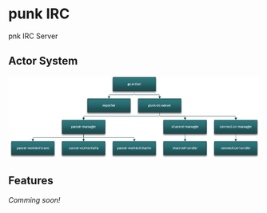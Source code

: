 # punk IRC
pnk IRC Server

## Actor System
![alt text](https://github.com/Schrotty/punk-irc/blob/master/actor-system.png)

## Features
_Comming soon!_
